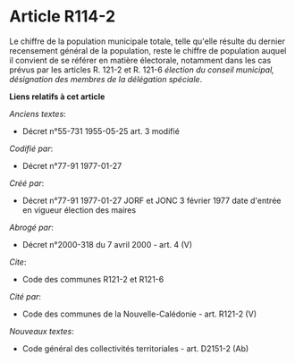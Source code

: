 # Article R114-2

Le chiffre de la population municipale totale, telle qu'elle résulte du dernier recensement général de la population, reste
le chiffre de population auquel il convient de se référer en matière électorale, notamment dans les cas prévus par les
articles R. 121-2 et R. 121-6 *élection du conseil municipal, désignation des membres de la délégation spéciale*.

**Liens relatifs à cet article**

_Anciens textes_:

  - Décret n°55-731 1955-05-25 art. 3 modifié

_Codifié par_:

  - Décret n°77-91 1977-01-27

_Créé par_:

  - Décret n°77-91 1977-01-27 JORF et JONC 3 février 1977 date d'entrée en vigueur élection des maires

_Abrogé par_:

  - Décret n°2000-318 du 7 avril 2000 - art. 4 (V)

_Cite_:

  - Code des communes R121-2 et R121-6

_Cité par_:

  - Code des communes de la Nouvelle-Calédonie - art. R121-2 (V)

_Nouveaux textes_:

  - Code général des collectivités territoriales - art. D2151-2 (Ab)

